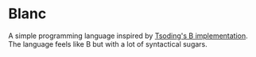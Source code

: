# Blanc
A simple programming language inspired by [Tsoding's B implementation](https://github.com/tsoding/b). The language feels like B but with a lot of syntactical sugars.
